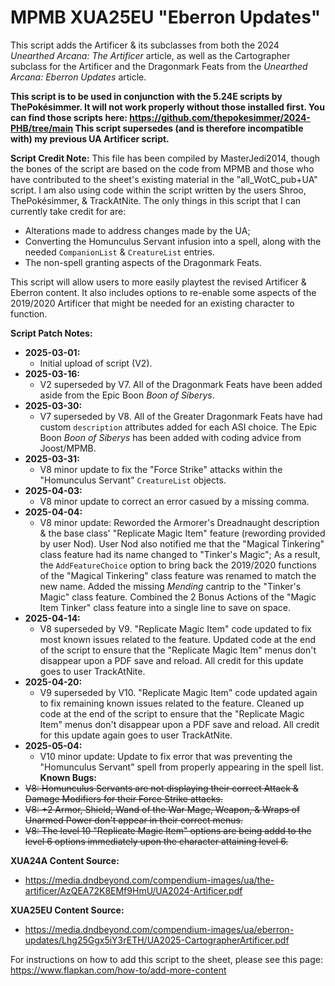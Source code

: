 # MPMB XUA25EU "Eberron Updates"
This script adds the Artificer & its subclasses from both the 2024 *Unearthed Arcana: The Artificer* article, as well as the Cartographer subclass for the Artificer and the Dragonmark Feats from the *Unearthed Arcana: Eberron Updates* article.

**This script is to be used in conjunction with the 5.24E scripts by ThePokésimmer. It will not work properly without those installed first. You can find those scripts here: https://github.com/thepokesimmer/2024-PHB/tree/main This script supersedes (and is therefore incompatible with) my previous UA Artificer script.**

**Script Credit Note:**
This file has been compiled by MasterJedi2014, though the bones of the script are based on the code from MPMB and those who have contributed to the sheet's existing material in the "all_WotC_pub+UA" script. I am also using code within the script written by the users Shroo, ThePokésimmer, & TrackAtNite. The only things in this script that I can currently take credit for are:
- Alterations made to address changes made by the UA;
- Converting the Homunculus Servant infusion into a spell, along with the needed `CompanionList` & `CreatureList` entries.
- The non-spell granting aspects of the Dragonmark Feats.

This script will allow users to more easily playtest the revised Artificer & Eberron content. It also includes options to re-enable some aspects of the 2019/2020 Artificer that might be needed for an existing character to function.

**Script Patch Notes:**
- **2025-03-01:**
  - Initial upload of script (V2).
- **2025-03-16:**
  - V2 superseded by V7. All of the Dragonmark Feats have been added aside from the Epic Boon *Boon of Siberys*.
- **2025-03-30:**
  - V7 superseded by V8. All of the Greater Dragonmark Feats have had custom `description` attributes added for each ASI choice. The Epic Boon *Boon of Siberys* has been added with coding advice from Joost/MPMB.
- **2025-03-31:**
  - V8 minor update to fix the "Force Strike" attacks within the "Homunculus Servant" `CreatureList` objects.
- **2025-04-03:**
  - V8 minor update to correct an error casued by a missing comma.
- **2025-04-04:**
  - V8 minor update: Reworded the Armorer's Dreadnaught description & the base class' "Replicate Magic Item" feature (rewording provided by user Nod). User Nod also notified me that the "Magical Tinkering" class feature had its name changed to "Tinker's Magic"; As a result, the `AddFeatureChoice` option to bring back the 2019/2020 functions of the "Magical Tinkering" class feature was renamed to match the new name. Added the missing *Mending* cantrip to the "Tinker's Magic" class feature. Combined the 2 Bonus Actions of the "Magic Item Tinker" class feature into a single line to save on space.
- **2025-04-14:**
  - V8 superseded by V9. "Replicate Magic Item" code updated to fix most known issues related to the feature. Updated code at the end of the script to ensure that the "Replicate Magic Item" menus don't disappear upon a PDF save and reload. All credit for this update goes to user TrackAtNite.
- **2025-04-20:**
  - V9 superseded by V10. "Replicate Magic Item" code updated again to fix remaining known issues related to the feature. Cleaned up code at the end of the script to ensure that the "Replicate Magic Item" menus don't disappear upon a PDF save and reload. All credit for this update again goes to user TrackAtNite.
- **2025-05-04:**
  - V10 minor update: Update to fix error that was preventing the "Homunculus Servant" spell from properly appearing in the spell list.
**Known Bugs:**
- ~~V8: Homunculus Servants are not displaying their correct Attack & Damage Modifiers for their Force Strike attacks.~~
- ~~V8: +2 Armor, Shield, Wand of the War Mage, Weapon, & Wraps of Unarmed Power don't appear in their correct menus.~~
- ~~V8: The level 10 "Replicate Magic Item" options are being addd to the level 6 options immediately upon the character attaining level 6.~~

**XUA24A Content Source:**
- https://media.dndbeyond.com/compendium-images/ua/the-artificer/AzQEA72K8EMf9HmU/UA2024-Artificer.pdf

**XUA25EU Content Source:**
- https://media.dndbeyond.com/compendium-images/ua/eberron-updates/Lhg25Ggx5iY3rETH/UA2025-CartographerArtificer.pdf

For instructions on how to add this script to the sheet, please see this page: https://www.flapkan.com/how-to/add-more-content
